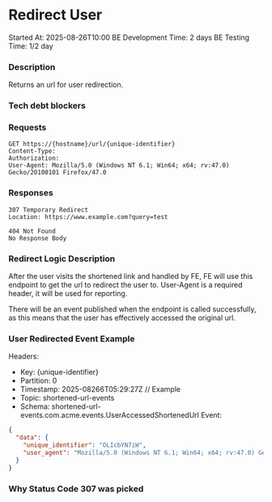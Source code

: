 # Redirect User

Started At: 2025-08-26T10:00
BE Development Time: 2 days
BE Testing Time: 1/2 day

### Description

Returns an url for user redirection.

### Tech debt blockers

### Requests

```http
GET https://{hostname}/url/{unique-identifier}
Content-Type: 
Authorization: 
User-Agent: Mozilla/5.0 (Windows NT 6.1; Win64; x64; rv:47.0) Gecko/20100101 Firefox/47.0
```

### Responses

```
307 Temporary Redirect
Location: https://www.example.com?query=test
```

```
404 Not Found
No Response Body
```

### Redirect Logic Description

After the user visits the shortened link and handled by FE, FE will use this endpoint to get the url to redirect the user to.
User-Agent is a required header, it will be used for reporting.

There will be an event published when the endpoint is called successfully, as this means that the user has effectively accessed the original url. 

### User Redirected Event Example

Headers: 
- Key: {unique-identifier}
- Partition: 0
- Timestamp: 2025-08266T05:29:27Z // Example
- Topic: shortened-url-events
- Schema: shortened-url-events.com.acme.events.UserAccessedShortenedUrl
Event:
```json
{
  "data": {
    "unique_identifier": "OLIcbYN7iW",
    "user_agent": "Mozilla/5.0 (Windows NT 6.1; Win64; x64; rv:47.0) Gecko/20100101 Firefox/47.0" 
  }
}
```

### Why Status Code 307 was picked
